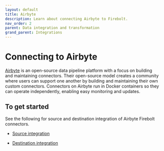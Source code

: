 ```yaml
---
layout: default
title: Airbyte
description: Learn about connecting Airbyte to Firebolt.
nav_order: 2
parent: Data integration and transformation
grand_parent: Integrations
---
```


# Connecting to Airbyte  

[Airbyte](https://www.airbyte.com/) is an open-source data pipeline platform with a focus on building and maintaining connectors. Their open-source model creates a community where users can support one another by building and maintaining their own custom connectors. Connectors on Airbyte run in Docker containers so they can operate independently, enabling easy monitoring and updates.

## To get started

See the following for source and destination integration of Airbyte Firebolt connectors.

* [Source integration](https://docs.airbyte.com/integrations/sources/firebolt)


* [Destination integration](https://docs.airbyte.com/integrations/destinations/firebolt)

